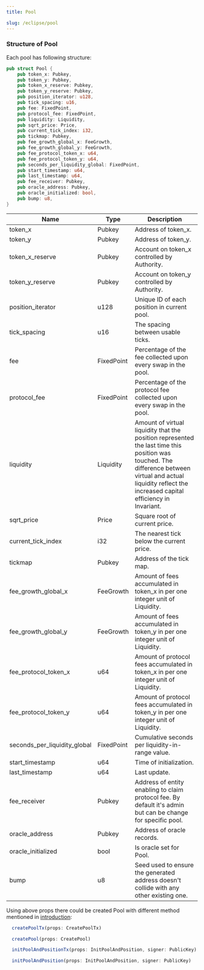 ```yaml
---
title: Pool

slug: /eclipse/pool
---
```


### Structure of Pool

Each pool has following structure:

```rust
pub struct Pool {
    pub token_x: Pubkey,
    pub token_y: Pubkey,
    pub token_x_reserve: Pubkey,
    pub token_y_reserve: Pubkey,
    pub position_iterator: u128,
    pub tick_spacing: u16,
    pub fee: FixedPoint,
    pub protocol_fee: FixedPoint,
    pub liquidity: Liquidity,
    pub sqrt_price: Price,
    pub current_tick_index: i32,
    pub tickmap: Pubkey,
    pub fee_growth_global_x: FeeGrowth,
    pub fee_growth_global_y: FeeGrowth,
    pub fee_protocol_token_x: u64,
    pub fee_protocol_token_y: u64,
    pub seconds_per_liquidity_global: FixedPoint,
    pub start_timestamp: u64,
    pub last_timestamp: u64,
    pub fee_receiver: Pubkey,
    pub oracle_address: Pubkey,
    pub oracle_initialized: bool,
    pub bump: u8,
}
```

| Name                         | Type       | Description                                                                                                                                                                                                   |
| ---------------------------- | ---------- | ------------------------------------------------------------------------------------------------------------------------------------------------------------------------------------------------------------- |
| token_x                      | Pubkey     | Address of token_x.                                                                                                                                                                                           |
| token_y                      | Pubkey     | Address of token_y.                                                                                                                                                                                           |
| token_x_reserve              | Pubkey     | Account on token_x controlled by Authority.                                                                                                                                                                   |
| token_y_reserve              | Pubkey     | Account on token_y controlled by Authority.                                                                                                                                                                   |
| position_iterator            | u128       | Unique ID of each position in current pool.                                                                                                                                                                   |
| tick_spacing                 | u16        | The spacing between usable ticks.                                                                                                                                                                             |
| fee                          | FixedPoint | Percentage of the fee collected upon every swap in the pool.                                                                                                                                                  |
| protocol_fee                 | FixedPoint | Percentage of the protocol fee collected upon every swap in the pool.                                                                                                                                         |
| liquidity                    | Liquidity  | Amount of virtual liquidity that the position represented the last time this position was touched. The difference between virtual and actual liquidity reflect the increased capital efficiency in Invariant. |
| sqrt_price                   | Price      | Square root of current price.                                                                                                                                                                                 |
| current_tick_index           | i32        | The nearest tick below the current price.                                                                                                                                                                     |
| tickmap                      | Pubkey     | Address of the tick map.                                                                                                                                                                                      |
| fee_growth_global_x          | FeeGrowth  | Amount of fees accumulated in token_x in per one integer unit of Liquidity.                                                                                                                                   |
| fee_growth_global_y          | FeeGrowth  | Amount of fees accumulated in token_y in per one integer unit of Liquidity.                                                                                                                                   |
| fee_protocol_token_x         | u64        | Amount of protocol fees accumulated in token_x in per one integer unit of Liquidity.                                                                                                                          |
| fee_protocol_token_y         | u64        | Amount of protocol fees accumulated in token_y in per one integer unit of Liquidity.                                                                                                                          |
| seconds_per_liquidity_global | FixedPoint | Cumulative seconds per liquidity-in-range value.                                                                                                                                                              |
| start_timestamp              | u64        | Time of initialization.                                                                                                                                                                                       |
| last_timestamp               | u64        | Last update.                                                                                                                                                                                                  |
| fee_receiver                 | Pubkey     | Address of entity enabling to claim protocol fee. By default it's admin but can be change for specific pool.                                                                                                  |
| oracle_address               | Pubkey     | Address of oracle records.                                                                                                                                                                                    |
| oracle_initialized           | bool       | Is oracle set for Pool.                                                                                                                                                                                       |
| bump                         | u8         | Seed used to ensure the generated address doesn't collide with any other existing one.                                                                                                                        |

Using above props there could be created Pool with different method mentioned in [introduction](/docs/technical_side/introduction):

```ts
  createPoolTx(props: CreatePoolTx)

  createPool(props: CreatePool)
```

```ts
  initPoolAndPositionTx(props: InitPoolAndPosition, signer: PublicKey)

  initPoolAndPosition(props: InitPoolAndPosition, signer: PublicKey)
```
